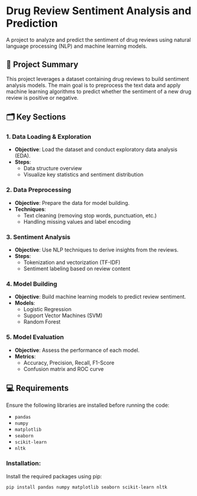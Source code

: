 # Drug Review Sentiment Analysis and Prediction

A project to analyze and predict the sentiment of drug reviews using natural language processing (NLP) and machine learning models.

## 📄 Project Summary
This project leverages a dataset containing drug reviews to build sentiment analysis models. The main goal is to preprocess the text data and apply machine learning algorithms to predict whether the sentiment of a new drug review is positive or negative.

## 🗂️ Key Sections

### 1. **Data Loading & Exploration**
- **Objective**: Load the dataset and conduct exploratory data analysis (EDA).
- **Steps**:
  - Data structure overview
  - Visualize key statistics and sentiment distribution

### 2. **Data Preprocessing**
- **Objective**: Prepare the data for model building.
- **Techniques**:
  - Text cleaning (removing stop words, punctuation, etc.)
  - Handling missing values and label encoding

### 3. **Sentiment Analysis**
- **Objective**: Use NLP techniques to derive insights from the reviews.
- **Steps**:
  - Tokenization and vectorization (TF-IDF)
  - Sentiment labeling based on review content

### 4. **Model Building**
- **Objective**: Build machine learning models to predict review sentiment.
- **Models**:
  - Logistic Regression
  - Support Vector Machines (SVM)
  - Random Forest

### 5. **Model Evaluation**
- **Objective**: Assess the performance of each model.
- **Metrics**:
  - Accuracy, Precision, Recall, F1-Score
  - Confusion matrix and ROC curve

## 💻 Requirements

Ensure the following libraries are installed before running the code:

- `pandas`
- `numpy`
- `matplotlib`
- `seaborn`
- `scikit-learn`
- `nltk`

### Installation:
Install the required packages using pip:
```bash
pip install pandas numpy matplotlib seaborn scikit-learn nltk
